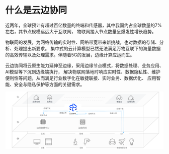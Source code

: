# 什么是云边协同

近两年，全球预计有超过百亿数量的终端和传感器，其中我国约占全球数量的7%左右，其节点规模远远大于互联网，
物联网接入节点数量呈爆发性增长趋势。

物联网的发展，为网络传输的实时性、网络带宽带来新挑战，也对数据的存储、分析、处理提出新要求。
集中式的云计算模型已然无法满足万物互联下的海量数据的高效传输以及处理需求。伴随着5G的发展，边缘计算应运而生。

云边协同将云原生能力延伸至边缘，采用边缘节点模式，将数据处理、业务应用、AI模型等下沉到边缘端执行，
解决物联网落地时响应实时性、数据隐私性、维护便利性等问题，从而满足行业数字化在敏捷联接、实时业务、数据优化、
应用智能、安全与隐私保护等方面的关键需求。

![边缘地位](../images/what.png)
